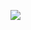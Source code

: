 ![](https://user-images.githubusercontent.com/72231465/95737588-d3e03c00-0c7f-11eb-9d92-56aa7c63ef09.png)
